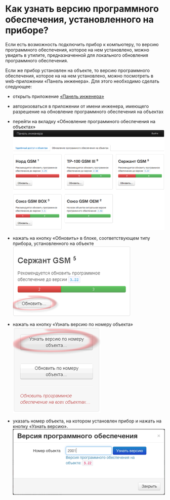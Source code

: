 # Как узнать версию программного обеспечения, установленного на приборе?

Если есть возможность подключить прибор к компьютеру, то версию программного обеспечения, которое на нем установлено, можно увидеть в утилите, предназначенной для локального обновления программного обеспечения.

Если же прибор установлен на объекте, то версию программного обеспечения, которое на на нем установлено, можно посмотреть в web-приложении «Панель инженера». Для этого необходимо сделать следующее:

* открыть приложение [«Панель инженера»](https://keyboard.cnord.net)
* авторизоваться в приложении от имени инженера, имеющего разрешение на обновление программного обеспечения на объектах
* перейти на вкладку «Обновление программного обеспечения на объектах»
![image](img/23-001-01-engeneer-panel.png)

* нажать на кнопку «Обновить» в блоке, соответствующем типу прибора, установленного на объекте
![image](img/23-001-02-upgrade-button.png)
* нажать на кнопку «Узнать версию по номеру объекта»
![image](img/23-001-03-version-by-number-button.png)

* указать номер объекта, на котором установлен прибор и нажать на кнопку «Узнать версию».
![image](img/23-003-04-version-by-number-window.png)
